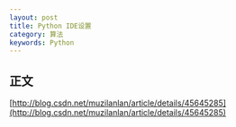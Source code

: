 ```yaml
---
layout: post
title: Python IDE设置
category: 算法
keywords: Python
---
```


## 正文 

[http://blog.csdn.net/muzilanlan/article/details/45645285](http://blog.csdn.net/muzilanlan/article/details/45645285)